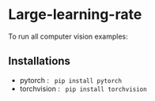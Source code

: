 # Large-learning-rate

To run all computer vision examples:
## Installations
* pytorch : ``` pip install pytorch```
* torchvision : ``` pip install torchvision```
